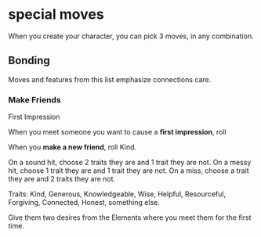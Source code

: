 # special moves

When you create your character, you can pick 3 moves, in any combination. 

## Bonding

Moves and features from this list emphasize connections care.

### Make Friends

First Impression

When you meet someone you want to cause a **first impression**, roll

When you **make a new friend**, roll Kind.

On a sound hit, choose 2 traits they are and 1 trait they are not. On a messy hit, choose 1 trait they are and 1 trait they are not. On a miss, choose a trait they are and 2 traits they are not.

Traits: Kind, Generous, Knowledgeable, Wise, Helpful, Resourceful, Forgiving, Connected, Honest, something else.

Give them two desires from the Elements where you meet them for the first time.